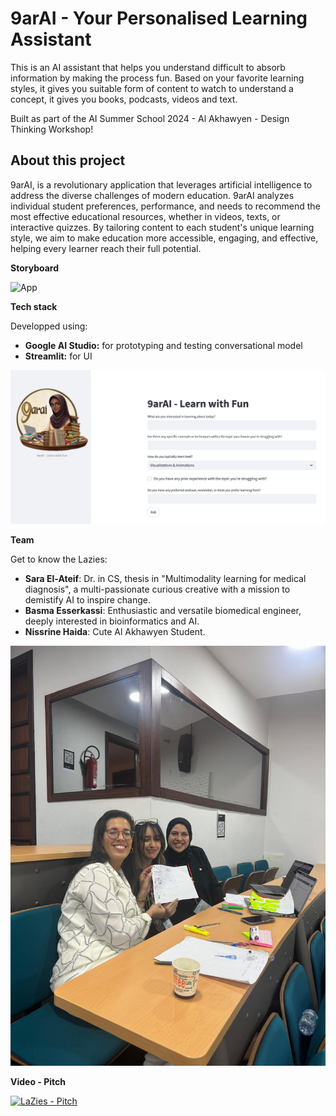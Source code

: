 # 9arAI - Your Personalised Learning Assistant 

This is an AI assistant that helps you understand difficult to absorb information by making the process fun. Based on your favorite learning styles, it gives you suitable form of content to watch to understand a concept, it gives you books, podcasts, videos and text.

Built as part of the AI Summer School 2024 - Al Akhawyen - Design Thinking Workshop!

## About this project

9arAI, is a revolutionary application that leverages artificial intelligence to address the diverse challenges of modern education. 9arAI analyzes individual student preferences, performance, and needs to recommend the most effective educational resources, whether in videos, texts, or interactive quizzes. By tailoring content to each student's unique learning style, we aim to make education more accessible, engaging, and effective, helping every learner reach their full potential.

**Storyboard**

<img title="App" src='./assets/9arAI_storyboard.png'>

**Tech stack**

Developped using:

- **Google AI Studio:** for prototyping and testing conversational model
- **Streamlit:** for UI

<img title="App" src='./assets/9arAI_app.png'>


**Team**

Get to know the Lazies:

- **Sara El-Ateif**: Dr. in CS, thesis in "Multimodality learning for medical diagnosis", a multi-passionate curious creative with a mission to demistify AI to inspire change.
- **Basma Esserkassi**: Enthusiastic and versatile biomedical engineer, deeply interested in bioinformatics and AI.
- **Nissrine Haida**: Cute Al Akhawyen Student.

<img title="App" src='./assets/LaZies_team.jpeg'>

**Video - Pitch**

[![LaZies - Pitch](http://img.youtube.com/vi/60bOEXJsMLw/0.jpg)](https://youtu.be/60bOEXJsMLw "9arAI_Pitch")
